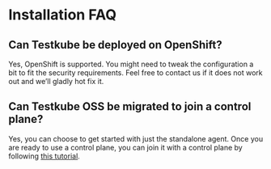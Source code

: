 # Installation FAQ

## Can Testkube be deployed on OpenShift?

Yes, OpenShift is supported. You might need to tweak the configuration a bit to fit the security requirements. Feel free to contact us if it does not work out and we’ll gladly hot fix it.

## Can Testkube OSS be migrated to join a control plane?

Yes, you can choose to get started with just the standalone agent. Once you are ready to use a control plane, you can join it with a control plane by following [this tutorial][migrate-oss].

[migrate-oss]: /testkube-pro-on-prem/articles/migrating-from-oss-to-pro
